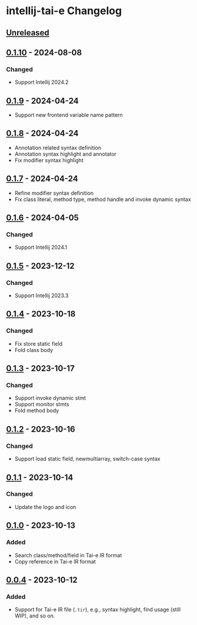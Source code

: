 <!-- Keep a Changelog guide -> https://keepachangelog.com -->

# intellij-tai-e Changelog

## [Unreleased]

## [0.1.10] - 2024-08-08

### Changed

- Support Intellij 2024.2

## [0.1.9] - 2024-04-24

- Support new frontend variable name pattern

## [0.1.8] - 2024-04-24

- Annotation related syntax definition
- Annotation syntax highlight and annotator
- Fix modifier syntax highlight

## [0.1.7] - 2024-04-24

- Refine modifier syntax definition
- Fix class literal, method type, method handle and invoke dynamic syntax

## [0.1.6] - 2024-04-05

### Changed

- Support Intellij 2024.1

## [0.1.5] - 2023-12-12

### Changed

- Support Intellij 2023.3

## [0.1.4] - 2023-10-18

### Changed

- Fix store static field
- Fold class body

## [0.1.3] - 2023-10-17

### Changed

- Support invoke dynamic stmt
- Support monitor stmts
- Fold method body

## [0.1.2] - 2023-10-16

### Changed

- Support load static field, newmultiarray, switch-case syntax

## [0.1.1] - 2023-10-14

### Changed

- Update the logo and icon

## [0.1.0] - 2023-10-13

### Added

- Search class/method/field in Tai-e IR format
- Copy reference in Tai-e IR format

## [0.0.4] - 2023-10-12

### Added

- Support for Tai-e IR file (`.tir`), e.g., syntax highlight, find usage (still WIP), and so on.

[Unreleased]: https://github.com/Tai-e/intellij-tai-e/compare/v0.1.10...HEAD
[0.1.10]: https://github.com/Tai-e/intellij-tai-e/compare/v0.1.9...v0.1.10
[0.1.9]: https://github.com/Tai-e/intellij-tai-e/compare/v0.1.8...v0.1.9
[0.1.8]: https://github.com/Tai-e/intellij-tai-e/compare/v0.1.7...v0.1.8
[0.1.7]: https://github.com/Tai-e/intellij-tai-e/compare/v0.1.6...v0.1.7
[0.1.6]: https://github.com/Tai-e/intellij-tai-e/compare/v0.1.5...v0.1.6
[0.1.5]: https://github.com/Tai-e/intellij-tai-e/compare/v0.1.4...v0.1.5
[0.1.4]: https://github.com/Tai-e/intellij-tai-e/compare/v0.1.3...v0.1.4
[0.1.3]: https://github.com/Tai-e/intellij-tai-e/compare/v0.1.2...v0.1.3
[0.1.2]: https://github.com/Tai-e/intellij-tai-e/compare/v0.1.1...v0.1.2
[0.1.1]: https://github.com/Tai-e/intellij-tai-e/compare/v0.1.0...v0.1.1
[0.1.0]: https://github.com/Tai-e/intellij-tai-e/compare/v0.0.4...v0.1.0
[0.0.4]: https://github.com/Tai-e/intellij-tai-e/releases/tag/v0.0.4
